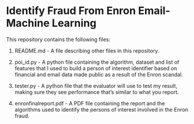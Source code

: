 # Identify Fraud From Enron Email-Machine Learning

This repository contains the following files:

1. README.md - A file describing other files in this repository.

2. poi_id.py - A python file containing the algorithm, dataset and list of features that I used to build a person of interest identifier based on financial and email data made public as a result of the Enron scandal.

3. tester.py - A python file that the evaluator will use to test my result, making sure they see performance that’s similar to what you report.

4. enronfinalreport.pdf - A PDF file containing the report and the algorithms used to identify the persons of interest involved in the Enron fraud.

